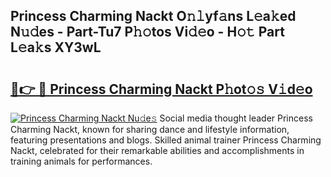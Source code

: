 ## Princess Charming Nackt O𝚗𝚕yf𝚊ns L𝚎a𝚔ed N𝚞𝚍es - Part-Tu7 P𝚑𝚘tos Vi𝚍𝚎o - H𝚘𝚝 Part L𝚎a𝚔s XY3wL

# <h2><a href="http://kf1dna1.oniu.top/?m=Princess+Charming+Nackt">🔗👉 🔴 Princess Charming Nackt P𝚑ot𝚘𝚜 V𝚒d𝚎o</a></h2>

[![Princess Charming Nackt Nu𝚍e𝚜](https://i.imgur.com/0qMVB7G.gif)](http://kf1dna1.oniu.top/?m=Princess+Charming+Nackt)
Social media thought leader Princess Charming Nackt, known for sharing dance and lifestyle information, featuring presentations and blogs. Skilled animal trainer Princess Charming Nackt, celebrated for their remarkable abilities and accomplishments in training animals for performances.  
